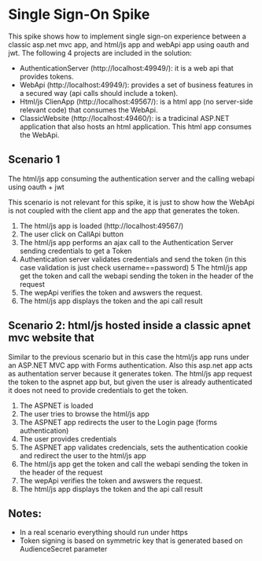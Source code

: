 # Single Sign-On Spike

This spike shows how to implement single sign-on experience between a classic asp.net mvc app, and html/js app and webApi app using oauth and jwt. 
The following 4 projects are included in the solution:

* AuthenticationServer (http://localhost:49949/): it is a web api that provides tokens.
* WebApi (http://localhost:49949/): provides a set of business features in a secured way (api calls should include a token).
* Html/js ClienApp (http://localhost:49567/): is a html app (no server-side relevant code) that consumes the WebApi.
* ClassicWebsite (http://localhost:49460/): is a tradicinal ASP.NET application that also hosts an html application. This html app consumes the WebApi.

## Scenario 1

The html/js app consuming the authentication server and the calling webapi using oauth + jwt

This scenario is not relevant for this spike, it is just to show how the WebApi is not coupled with the client app and the app that generates the token.

1. The html/js app is loaded (http://localhost:49567/)
2. The user click on CallApi button
3. The html/js app performs an ajax call to the Authentication Server sending credentials to get a Token
4. Authentication server validates credentials and send the token (in this case validation is just check username==password)
5  The html/js app get the token and call the webapi sending the token in the header of the request
6. The wepApi verifies the token and awswers the request.
7. The html/js app displays the token and the api call result

## Scenario 2: html/js hosted inside a classic apnet mvc website that

Similar to the previous scenario but in this case the html/js app runs under an ASP.NET MVC app with Forms authentication. Also this asp.net app acts as authentation server because it generates token.
The html/js app request the token to the aspnet app but, but given the user is already authenticated it does not need to provide credentials to get the token.

1. The ASPNET is loaded
2. The user tries to browse the html/js app 
3. The ASPNET app redirects the user to the Login page (forms authentication)
4. The user provides credentials
5. The ASPNET app validates credencials, sets the authentication cookie and redirect the user to the html/js app
6. The html/js app get the token and call the webapi sending the token in the header of the request
7. The wepApi verifies the token and awswers the request.
8. The html/js app displays the token and the api call result

## Notes:
* In a real scenario everything should run under https
* Token signing is based on symmetric key that is generated based on AudienceSecret parameter